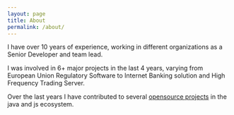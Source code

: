 ```yaml
---
layout: page
title: About
permalink: /about/
---
```


I have over 10 years of experience, working in different organizations as a Senior Developer and team lead.

I was involved in 6+ major projects in the last 4 years, varying from European Union Regulatory Software to Internet Banking solution and High Frequency Trading Server.

Over the last years I have contributed to several [opensource projects](https://github.com/esarbanis) in the java and js ecosystem.